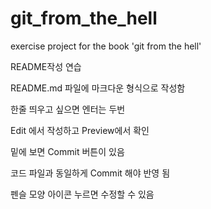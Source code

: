 # git_from_the_hell
exercise project for the book 'git from the hell'

README작성 연습

README.md 파일에 마크다운 형식으로 작성함

한줄 띄우고 싶으면 엔터는 두번

Edit 에서 작성하고 Preview에서 확인

밑에 보면 Commit 버튼이 있음

코드 파일과 동일하게 Commit 해야 반영 됨



펜슬 모양 아이콘 누르면 수정할 수 있음
